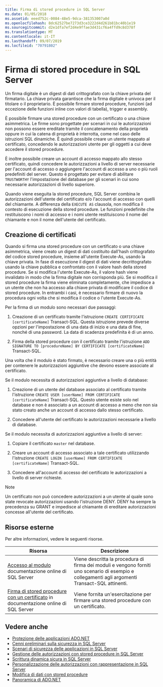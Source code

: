 ```yaml
---
title: Firma di stored procedure in SQL Server
ms.date: 01/05/2018
ms.assetid: eeed752c-0084-48e5-9dca-381353007a0d
ms.openlocfilehash: 8dc62527be7273d3ce3222d4d261b81bc40b1e19
ms.sourcegitcommit: d2e1dfa7ef2d4e9ffae3d431cf6a4ffd9c8d378f
ms.translationtype: MT
ms.contentlocale: it-IT
ms.lasthandoff: 09/07/2019
ms.locfileid: "70791802"
---
```

# <a name="signing-stored-procedures-in-sql-server"></a>Firma di stored procedure in SQL Server

Un firma digitale è un digest di dati crittografato con la chiave privata del firmatario. La chiave privata garantisce che la firma digitale è univoca per il titolare o il proprietario. È possibile firmare stored procedure, funzioni (ad eccezione delle funzioni inline con valori di tabella), trigger e assembly.

È possibile firmare una stored procedure con un certificato o una chiave asimmetrica. Le firme sono progettate per scenari in cui le autorizzazioni non possono essere ereditate tramite il concatenamento della proprietà oppure in cui la catena di proprietà è interrotta, come nel caso delle istruzioni SQL dinamiche. È quindi possibile creare un utente mappato al certificato, concedendo le autorizzazioni utente per gli oggetti a cui deve accedere il stored procedure.

È inoltre possibile creare un account di accesso mappato allo stesso certificato, quindi concedere le autorizzazioni a livello di server necessarie per l'account di accesso o aggiungere l'account di accesso a uno o più ruoli predefiniti del server. Questo è progettato per evitare di abilitare `TRUSTWORTHY` l'impostazione del database per gli scenari in cui sono necessarie autorizzazioni di livello superiore.

Quando viene eseguita la stored procedure, SQL Server combina le autorizzazioni dell'utente del certificato e/o l'account di accesso con quelli del chiamante. A differenza della `EXECUTE AS` clausola, non modifica il contesto di esecuzione della stored procedure. Le funzioni predefinite che restituiscono i nomi di accesso e i nomi utente restituiscono il nome del chiamante e non il nome dell'utente del certificato.

## <a name="creating-certificates"></a>Creazione di certificati

Quando si firma una stored procedure con un certificato o una chiave asimmetrica, viene creato un digest di dati costituito dall'hash crittografato del codice stored procedure, insieme all'utente Execute-As, usando la chiave privata. In fase di esecuzione il digest di dati viene decrittografato usando la chiave pubblica e confrontato con il valore hash della stored procedure. Se si modifica l'utente Execute-As, il valore hash viene invalidato in modo che la firma digitale non corrisponda più. Se si modifica il stored procedure la firma viene eliminata completamente, che impedisce a un utente che non ha accesso alla chiave privata di modificare il codice di stored procedure. In entrambi i casi, è necessario firmare di nuovo la procedura ogni volta che si modifica il codice o l'utente Execute-As.

Per la firma di un modulo sono necessari due passaggi:

1. Creazione di un certificato tramite l'istruzione `CREATE CERTIFICATE [certificateName]` Transact-SQL. Questa istruzione prevede diverse opzioni per l'impostazione di una data di inizio e una data di fine, nonché di una password. La data di scadenza predefinita è di un anno.

1. Firma della stored procedure con il certificato tramite l'istruzione `ADD SIGNATURE TO [procedureName] BY CERTIFICATE [certificateName]` Transact-SQL.

Una volta che il modulo è stato firmato, è necessario creare una o più entità per contenere le autorizzazioni aggiuntive che devono essere associate al certificato.

Se il modulo necessita di autorizzazioni aggiuntive a livello di database:

1. Creazione di un utente del database associato al certificato tramite l'istruzione `CREATE USER [userName] FROM CERTIFICATE [certificateName]` Transact-SQL. Questo utente esiste solo nel database e non è associato a un account di accesso a meno che non sia stato creato anche un account di accesso dallo stesso certificato.

1. Concedere all'utente del certificato le autorizzazioni necessarie a livello di database.

Se il modulo necessita di autorizzazioni aggiuntive a livello di server:

1. Copiare il certificato `master` nel database.

1. Creare un account di accesso associato a tale certificato utilizzando l'istruzione `CREATE LOGIN [userName] FROM CERTIFICATE [certificateName]` Transact-SQL.

1. Concedere all'account di accesso del certificato le autorizzazioni a livello di server richieste.

> [!NOTE]
> Un certificato non può concedere autorizzazioni a un utente al quale sono state revocate autorizzazioni usando l'istruzione DENY. DENY ha sempre la precedenza su GRANT e impedisce al chiamante di ereditare autorizzazioni concesse all'utente del certificato.

## <a name="external-resources"></a>Risorse esterne

Per altre informazioni, vedere le seguenti risorse.

|Risorsa|Descrizione|
|--------------|-----------------|
|[Accesso al modulo](https://go.microsoft.com/fwlink/?LinkId=98590) documentazione online di SQL Server|Viene descritta la procedura di firma dei moduli e vengono forniti uno scenario di esempio e collegamenti agli argomenti Transact-SQL attinenti.|
|[Firma di stored procedure con un certificato](/sql/relational-databases/tutorial-signing-stored-procedures-with-a-certificate) in documentazione online di SQL Server|Viene fornita un'esercitazione per firmare una stored procedure con un certificato.|

## <a name="see-also"></a>Vedere anche

- [Protezione delle applicazioni ADO.NET](../securing-ado-net-applications.md)
- [Cenni preliminari sulla sicurezza in SQL Server](overview-of-sql-server-security.md)
- [Scenari di sicurezza delle applicazioni in SQL Server](application-security-scenarios-in-sql-server.md)
- [Gestione delle autorizzazioni con stored procedure in SQL Server](managing-permissions-with-stored-procedures-in-sql-server.md)
- [Scrittura dinamica sicura in SQL Server](writing-secure-dynamic-sql-in-sql-server.md)
- [Personalizzazione delle autorizzazioni con rappresentazione in SQL Server](customizing-permissions-with-impersonation-in-sql-server.md)
- [Modifica di dati con stored procedure](../modifying-data-with-stored-procedures.md)
- [Panoramica di ADO.NET](../ado-net-overview.md)
